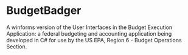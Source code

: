 # BudgetBadger
A winforms version of the User Interfaces in the Budget Execution Application: a federal budgeting and accounting application being developed in C# for use by the US EPA, Region 6 - Budget Operations Section. 
